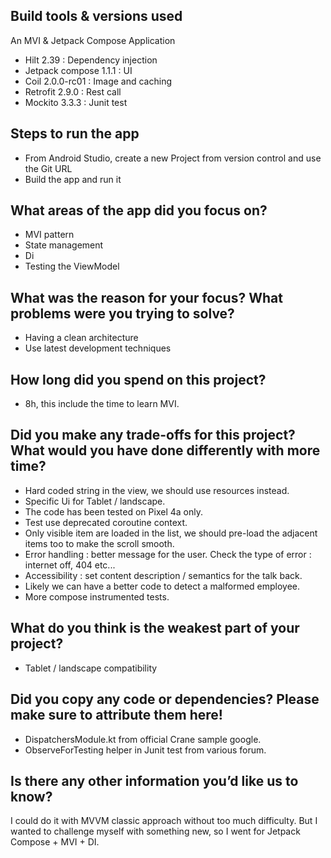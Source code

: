 ## Build tools & versions used
An MVI & Jetpack Compose Application

- Hilt 2.39             : Dependency injection 
- Jetpack compose 1.1.1 : UI
- Coil 2.0.0-rc01       : Image and caching
- Retrofit 2.9.0        : Rest call  
- Mockito 3.3.3         : Junit test

## Steps to run the app
- From Android Studio, create a new Project from version control and use the Git URL
- Build the app and run it

## What areas of the app did you focus on?
- MVI pattern
- State management
- Di
- Testing the ViewModel

## What was the reason for your focus? What problems were you trying to solve?
- Having a clean architecture
- Use latest development techniques

## How long did you spend on this project?
- 8h, this include the time to learn MVI.

## Did you make any trade-offs for this project? What would you have done differently with more time?
- Hard coded string in the view, we should use resources instead.
- Specific Ui for Tablet / landscape.
- The code has been tested on Pixel 4a only.
- Test use deprecated coroutine context.
- Only visible item are loaded in the list, we should pre-load the adjacent items too to make the scroll smooth.
- Error handling : better message for the user. Check the type of error : internet off, 404 etc...
- Accessibility : set content description / semantics for the talk back.
- Likely we can have a better code to detect a malformed employee.
- More compose instrumented tests.

## What do you think is the weakest part of your project?
- Tablet / landscape compatibility

## Did you copy any code or dependencies? Please make sure to attribute them here!
- DispatchersModule.kt from official Crane sample google.
- ObserveForTesting helper in Junit test from various forum.

## Is there any other information you’d like us to know?
I could do it with MVVM classic approach without too much difficulty.
But I wanted to challenge myself with something new, so I went for Jetpack Compose + MVI + DI.